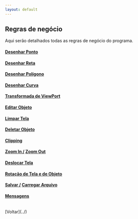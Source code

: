 ```yaml
---
layout: default
---
```


## Regras de negócio

Aqui serão detalhados todas as regras de negócio do programa.


#### [Desenhar Ponto](./regras-ponto)
#### [Desenhar Reta](./regras-reta)
#### [Desenhar Polígono](./regras-poligono)
#### [Desenhar Curva](./regras-curva)
#### [Transformada de ViewPort](./regras-transformada)
#### [Editar Objeto](./regras-editar)
#### [Limpar Tela](./regras-limpar-tela)
#### [Deletar Objeto](./regras-deletar)
#### [Clipping](./regras-clipping)
#### [Zoom In /](./regras-zoom-in)  [Zoom Out](./regras-zoom-out)
#### [Deslocar Tela](./regras-deslocar)
#### [Rotação de Tela e de Objeto](./regras-rotacao)
#### [Salvar /](./regras-salvar) [Carregar Arquivo](./regras-carregar)
#### [Mensagens](./mensagens)




<br>
[Voltar](../)
